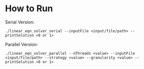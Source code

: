 # How to Run
Serial Version:

`./linear_eqn_solver_serial --inputFile <input/file/path> --printSolution <0 or 1>`

Parallel Version:

`./linear_eqn_solver_parallel --nThreads <value> --inputFile <input/file/path> --strategy <value> --granularity <value> --printSolution <0 or 1>`

